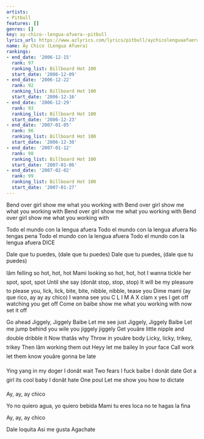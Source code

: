 ```yaml
---
artists:
- Pitbull
features: []
genres: []
key: ay-chico--lengua-afuera--pitbull
lyrics_url: https://www.azlyrics.com/lyrics/pitbull/aychicolenguaafuera.html
name: Ay Chico (Lengua Afuera)
rankings:
- end_date: '2006-12-15'
  rank: 97
  ranking_list: Billboard Hot 100
  start_date: '2006-12-09'
- end_date: '2006-12-22'
  rank: 92
  ranking_list: Billboard Hot 100
  start_date: '2006-12-16'
- end_date: '2006-12-29'
  rank: 93
  ranking_list: Billboard Hot 100
  start_date: '2006-12-23'
- end_date: '2007-01-05'
  rank: 96
  ranking_list: Billboard Hot 100
  start_date: '2006-12-30'
- end_date: '2007-01-12'
  rank: 98
  ranking_list: Billboard Hot 100
  start_date: '2007-01-06'
- end_date: '2007-02-02'
  rank: 99
  ranking_list: Billboard Hot 100
  start_date: '2007-01-27'
---
```



Bend over girl show me what you working with
Bend over girl show me what you working with
Bend over girl show me what you working with
Bend over girl show me what you working with

Todo el mundo con la lengua afuera
Todo el mundo con la lengua afuera
No tengas pena
Todo el mundo con la lengua afuera
Todo el mundo con la lengua afuera
DICE

Dale que tu puedes, (dale que tu puedes)
Dale que tu puedes, (dale que tu puedes)


Iâm felling so hot, hot, hot
Mami looking so hot, hot, hot
I wanna tickle her spot, spot, spot
Until she say (donât stop, stop, stop)
It will be my pleasure to please you, lick, lick, bite, bite, nibble, nibble, tease you
Dime mami (ay que rico, ay ay ay chico)
I wanna see you C L I M A X clam x yes
I get off watching you get off
Come on baibe show me what you working with
now set it off



Go ahead
Jiggely, Jiggely Baibe
Let me see just
Jiggely, Jiggely Baibe
Let me jump behind you wile you jiggely jiggely
Get youâre little nipple and double dribble it
Now thatâs why
Throw in youâre body
Licky, licky, trikey, trikey
Then Iâm working them out
Heyy
let me bailey
In your face
Call work let them know youâre gonna be late

Ying yang in my doger
I donât wait
Two fears
I fuck baibe
I donât date
Got a girl its cool baby
I donât hate
One poul
Let me show you how to dictate



Ay, ay, ay chico 

Yo no quiero agua, yo quiero bebida
Mami tu eres loca no te hagas la fina 

Ay, ay, ay chico 



Dale loquita
Asi me gusta
Agachate



